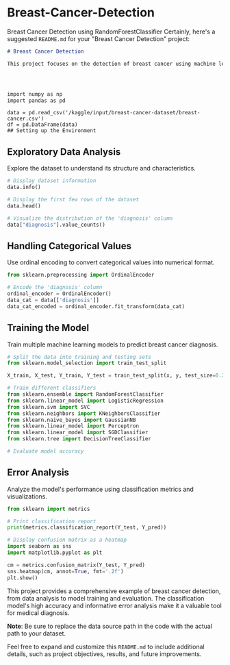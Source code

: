 # Breast-Cancer-Detection
Breast Cancer Detection using RandomForestClassifier 
Certainly, here's a suggested `README.md` for your "Breast Cancer Detection" project:

```markdown
# Breast Cancer Detection

This project focuses on the detection of breast cancer using machine learning techniques. It involves data exploration, preprocessing, model training, and evaluation. The goal is to build a classification model that can accurately predict whether a breast tumor is malignant (M) or benign (B) based on various features.




import numpy as np
import pandas as pd

```


```# Load the dataset
data = pd.read_csv('/kaggle/input/breast-cancer-dataset/breast-cancer.csv')
df = pd.DataFrame(data)
## Setting up the Environment

```

## Exploratory Data Analysis

Explore the dataset to understand its structure and characteristics.

```python
# Display dataset information
data.info()

# Display the first few rows of the dataset
data.head()

# Visualize the distribution of the 'diagnosis' column
data["diagnosis"].value_counts()
```

## Handling Categorical Values

Use ordinal encoding to convert categorical values into numerical format.

```python
from sklearn.preprocessing import OrdinalEncoder

# Encode the 'diagnosis' column
ordinal_encoder = OrdinalEncoder()
data_cat = data[['diagnosis']]
data_cat_encoded = ordinal_encoder.fit_transform(data_cat)
```

## Training the Model

Train multiple machine learning models to predict breast cancer diagnosis.

```python
# Split the data into training and testing sets
from sklearn.model_selection import train_test_split

X_train, X_test, Y_train, Y_test = train_test_split(x, y, test_size=0.2, random_state=42)

# Train different classifiers
from sklearn.ensemble import RandomForestClassifier
from sklearn.linear_model import LogisticRegression
from sklearn.svm import SVC
from sklearn.neighbors import KNeighborsClassifier
from sklearn.naive_bayes import GaussianNB
from sklearn.linear_model import Perceptron
from sklearn.linear_model import SGDClassifier
from sklearn.tree import DecisionTreeClassifier

# Evaluate model accuracy
```

## Error Analysis

Analyze the model's performance using classification metrics and visualizations.

```python
from sklearn import metrics

# Print classification report
print(metrics.classification_report(Y_test, Y_pred))

# Display confusion matrix as a heatmap
import seaborn as sns
import matplotlib.pyplot as plt

cm = metrics.confusion_matrix(Y_test, Y_pred)
sns.heatmap(cm, annot=True, fmt='.2f')
plt.show()
```

This project provides a comprehensive example of breast cancer detection, from data analysis to model training and evaluation. The classification model's high accuracy and informative error analysis make it a valuable tool for medical diagnosis.

**Note**: Be sure to replace the data source path in the code with the actual path to your dataset.

Feel free to expand and customize this `README.md` to include additional details, such as project objectives, results, and future improvements.
